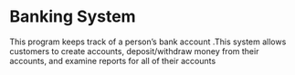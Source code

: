 # Banking System
 This program keeps track of a person’s bank account .This system allows customers to create accounts, deposit/withdraw money from their accounts, and examine reports for all of their accounts
